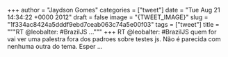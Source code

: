
+++
author = "Jaydson Gomes"
categories = ["tweet"]
date = "Tue Aug 21 14:34:22 +0000 2012"
draft = false
image = "{TWEET_IMAGE}"
slug = "1f334ac8424a5dddf9ebd7ceab063c74a5e00f03"
tags = ["tweet"]
title = """RT @leobalter: #BrazilJS ..."""
+++
RT @leobalter: #BrazilJS quem for vai ver uma palestra fora dos padroes sobre testes js. Não é parecida com nenhuma outra do tema. Esper ...
